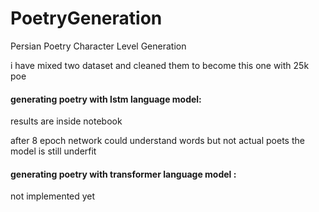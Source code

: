 # PoetryGeneration
Persian Poetry Character Level Generation

i have mixed two dataset and cleaned them to become this one with 25k poe

#### generating poetry with lstm language model:

results are inside notebook

after 8 epoch network could understand words but not actual poets the model is still underfit




#### generating poetry with transformer language model :

not implemented yet

